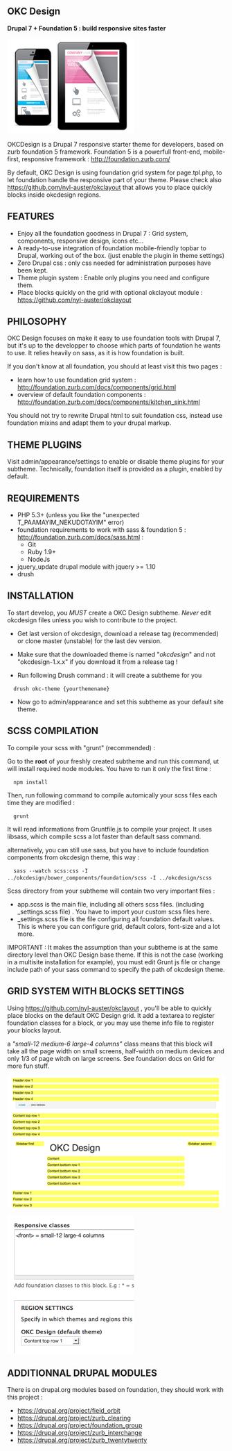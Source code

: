 OKC Design
-------------

**Drupal 7 + Foundation 5 : build responsive sites faster**

![Logo](https://raw.githubusercontent.com/nyl-auster/okcdesign/master/screenshot.png)

OKCDesign is a Drupal 7 responsive starter theme for developers, based on zurb foundation 5 framework.
Foundation 5 is a powerfull front-end, mobile-first, responsive framework : http://foundation.zurb.com/

By default, OKC Design is using foundation grid system for page.tpl.php, to let foundation handle the responsive part of your theme.
Please check also https://github.com/nyl-auster/okclayout that allows you to place quickly blocks inside okcdesign regions.

FEATURES
---------

- Enjoy all the foundation goodness in Drupal 7 :  Grid system, components, responsive design, icons etc...
- A ready-to-use integration of foundation mobile-friendly topbar to Drupal, working out of the box. (just enable the plugin in theme settings)
- Zero Drupal css : only css needed for administration purposes have been kept.
- Theme plugin system : Enable only plugins you need and configure them.
- Place blocks quickly on the grid with optional okclayout module : https://github.com/nyl-auster/okclayout

PHILOSOPHY
----------

OKC Design focuses on make it easy to use foundation tools with Drupal 7, but it's up to the developper to choose which parts of foundation he wants to use.
It relies heavily on sass, as it is how foundation is built.

If you don't know at all foundation, you should at least visit this two pages :
- learn how to use foundation grid system : http://foundation.zurb.com/docs/components/grid.html
- overview of default foundation components : http://foundation.zurb.com/docs/components/kitchen_sink.html

You should not try to rewrite Drupal html to suit foundation css, instead use foundation mixins and adapt them to your drupal markup.

THEME PLUGINS
-------------

Visit admin/appearance/settings to enable or disable theme plugins for your subtheme.
Technically, foundation itself is provided as a plugin, enabled by default.

REQUIREMENTS
-------------

- PHP 5.3+ (unless you like the "unexpected T_PAAMAYIM_NEKUDOTAYIM" error)
- foundation requirements to work with sass & foundation 5 : http://foundation.zurb.com/docs/sass.html :
  - Git
  - Ruby 1.9+
  - NodeJs
- jquery_update drupal module with jquery >= 1.10
- drush

INSTALLATION
-----------------

To start develop, you  *MUST* create a OKC Design subtheme. *Never* edit okcdesign files unless you wish to contribute to the project.

- Get last version of okcdesign, download a release tag (recommended) or clone master (unstable) for
  the last dev version.

- Make sure that the downloaded theme is named "*okcdesign*" and not "okcdesign-1.x.x" if you download it from a release tag !

- Run following Drush command : it will create a subtheme for you 

```shell
  drush okc-theme {yourthemename}
```
- Now go to admin/appearance and set this subtheme as your default site theme.

SCSS COMPILATION
------------------------------------

To compile your scss with "grunt" (recommended) :

Go to the **root** of your freshly created subtheme and run this command, ut will install required node modules. You have to run it only the first time : 

```shell
  npm install
```

Then, run following command to compile automically your scss files each time they are modified :

```shell
  grunt
```

It will read informations from Gruntfile.js to compile your project.
It uses libsass, which compile scss a lot faster than default sass command.

alternatively, you can still use sass, but you have to include foundation components from okcdesign theme, this way :

```shell
  sass --watch scss:css -I ../okcdesign/bower_components/foundation/scss -I ../okcdesign/scss
```
Scss directory from your subtheme will contain two very important files :
  - app.scss is the main file, including all others scss files. (including _settings.scss file) . You have to import your custom scss files here.
  - _settings.scss file is the file configuring all foundation default values. This is where you can configure grid, default colors, font-size and a lot more.

IMPORTANT :
It makes the assumption than your subtheme is at the same directory level than OKC Design base theme.
If this is not the case (working in a multisite installation for example), you must edit Grunt js file or change include path of your sass command to specify the path of okcdesign theme.

GRID SYSTEM WITH BLOCKS SETTINGS
--------------------------------

Using https://github.com/nyl-auster/okclayout , you'll be able to quickly place blocks on the default OKC Design grid.
It add a textarea to register foundation classes for a block, or you may use theme info file to register your blocks layout.

a *"small-12 medium-6 large-4 columns"* class means that this block will take all the page width on small screens, half-width on medium devices and only 1/3 of page witdh on large screens.
See foundation docs on Grid for more fun stuff.

![Logo](https://raw.githubusercontent.com/nyl-auster/okcdesign/master/images/demo-regions.png)

![Logo](https://raw.githubusercontent.com/nyl-auster/okcdesign/master/images/demo-block.png)

ADDITIONNAL DRUPAL MODULES
--------------------------------

There is on drupal.org modules based on foundation, they should work with this project :
- https://drupal.org/project/field_orbit
- https://drupal.org/project/zurb_clearing
- https://drupal.org/project/foundation_group
- https://drupal.org/project/zurb_interchange
- https://drupal.org/project/zurb_twentytwenty

